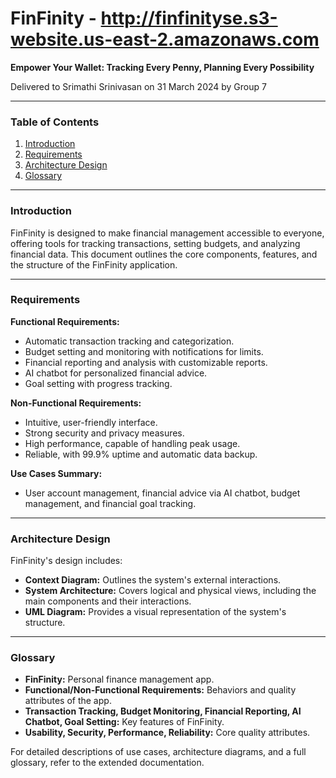 # FinFinity - http://finfinityse.s3-website.us-east-2.amazonaws.com

**Empower Your Wallet: Tracking Every Penny, Planning Every Possibility**

Delivered to Srimathi Srinivasan on 31 March 2024 by Group 7

---

### Table of Contents

1. [Introduction](#introduction)
2. [Requirements](#requirements)
3. [Architecture Design](#architecture-design)
4. [Glossary](#glossary)

---

### Introduction

FinFinity is designed to make financial management accessible to everyone, offering tools for tracking transactions, setting budgets, and analyzing financial data. This document outlines the core components, features, and the structure of the FinFinity application.

---

### Requirements

**Functional Requirements:**

- Automatic transaction tracking and categorization.
- Budget setting and monitoring with notifications for limits.
- Financial reporting and analysis with customizable reports.
- AI chatbot for personalized financial advice.
- Goal setting with progress tracking.

**Non-Functional Requirements:**

- Intuitive, user-friendly interface.
- Strong security and privacy measures.
- High performance, capable of handling peak usage.
- Reliable, with 99.9% uptime and automatic data backup.

**Use Cases Summary:**

- User account management, financial advice via AI chatbot, budget management, and financial goal tracking.

---

### Architecture Design

FinFinity's design includes:

- **Context Diagram:** Outlines the system's external interactions.
- **System Architecture:** Covers logical and physical views, including the main components and their interactions.
- **UML Diagram:** Provides a visual representation of the system's structure.

---

### Glossary

- **FinFinity:** Personal finance management app.
- **Functional/Non-Functional Requirements:** Behaviors and quality attributes of the app.
- **Transaction Tracking, Budget Monitoring, Financial Reporting, AI Chatbot, Goal Setting:** Key features of FinFinity.
- **Usability, Security, Performance, Reliability:** Core quality attributes.

For detailed descriptions of use cases, architecture diagrams, and a full glossary, refer to the extended documentation.

